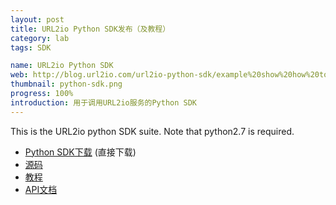 ```yaml
---
layout: post
title: URL2io Python SDK发布（及教程）
category: lab
tags: SDK

name: URL2io Python SDK
web: http://blog.url2io.com/url2io-python-sdk/example%20show%20how%20to%20use%20SDK/ 
thumbnail: python-sdk.png
progress: 100%
introduction: 用于调用URL2io服务的Python SDK
---
```


This is the URL2io python SDK suite. Note that python2.7 is required.

* [Python SDK下载](https://github.com/url2io/url2io-python-sdk/archive/gh-pages.zip) (直接下载)
* [源码](https://github.com/url2io/url2io-python-sdk)
* [教程](http://blog.url2io.com/url2io-python-sdk/example%20show%20how%20to%20use%20SDK/)
* [API文档](http://www.url2io.com/docs)
